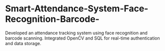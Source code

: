 # Smart-Attendance-System-Face-Recognition-Barcode-
Developed an attendance tracking system using face recognition and barcode scanning.  Integrated OpenCV and SQL for real-time authentication and data storage.
